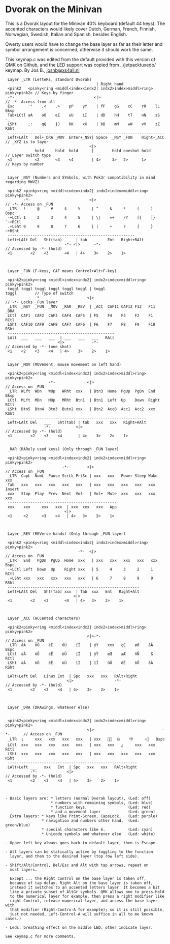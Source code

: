 # Dvorak on the Minivan

This is a Dvorak layout for the Minivan 40% keyboard (default 44 keys).
The accented characters would likely cover Dutch, German, French, Finnish,
Norwegian, Swedish, Italian and Spanish, besides English.

Qwerty users would have to change the base layer as far as their letter and
symbol arrangement is concerned, otherwise it should work the same.

This keymap.c was edited from the default provided with this version of
QMK on Github, and the LED support was copied from ../jetpacktuxedo/
keymap. 
                                                By Jos B.,  joshb@xs4all.nl 


 
     Layer _LTR (LeTteRs, standard Dvorak)
                                            | Right hand
     <pink2   <pinky<ring <middl<index<indx2| indx2>index>middl>ring> pinky>pink2> // Keys by finger
     -*-                                   <|>                                     // -*- Access from all
     Esc      '"    ,<    .>    pP    yY    | fF    gG    cC    rR    lL    Bksp 
     Tab+LCtl aA    oO    eE    uU    iI    | dD    hH    tT    nN    sS      -_
     LSht     ;:    qQ    jJ    kK    xX    | bB    mM    wW    vV    zZ    RSht
     ---------------------------------------------------------------------
     Left+LAlt   Del+_DRA _MOV  Enter+_NSY| Space  _NSY _FUN    Right+_ACC         // _XYZ is to layer
                                         <|>
                 hold     hold  hold      |        hold oneshot hold               // Layer switch type
     <1          <2       <3    <4        | 4>     3>   2>      1>                 // Keys by number


     Layer _NSY (Numbers and SYmbols, with Pok3r compatibility in mind regarding MWVZ)
    
     <pink2 <pinky<ring <middl<index<indx2| indx2>index>middl>ring> pinky>pink2>
            -*-                          <|>                                      // -*- Access on _FUN
     _LTR   !     @     #     $     %     | ^     &     *     (     )        Bspc
     -+LCtl 1     2     3     4     5     | \|    =+    /?    [{    ]}    `~+RCtl
     .+LSht 0     9     8     7     6     | |     +     ?     {     }      ~+RSht
     --------------------------------------------------------
     Left+LAlt Del   Sht(tab) ___  | tab   ___   Ent   Right+RAlt
                              -*- <|>      -*-                                 // Accessed by -*- (hold)
     <1        <2    <3       <4   | 4>    3>    2>    1>  
    
    
    
     Layer _FUN (F-keys, CAF means Control+Alt+F-key)
    
     <pink2<pinky<ring <middl<index<indx2| indx2>index>middl>ring> pinky>pink2>
     toggl toggl toggl toggl toggl toggl | toggl                         toggl        // Type of switch
                 -*-                    <|>                                     // -*- Locks _Fun layer
     _LTR  _NSY  _FUN  _MOV  _RAR  _REV  | _ACC  CAF11 CAF12 F12   F11   _DRA
     LCtl  CAF1  CAF2  CAF3  CAF4  CAF5  | F5    F4    F3    F2    F1    RCtl
     LSht  CAF10 CAF9  CAF8  CAF7  CAF6  | F6    F7    F8    F9    F10   RSht
     -----------------------------------------------
     LAlt  ___   ___   ___  | ___   ___   ___   RAlt
                           <|>            -*-                             // Accessed by -*- (one shot)
     <1    <2    <3    <4   | 4>    3>    2>    1>  
    
    
     Layer _MOV (MOVement, mouse movement on left hand)
    
     <pink2<pinky<ring <middl<index<indx2| indx2>index>middl>ring> pinky>pink2>
                       -*-              <|>                                           // Access on _FUN
     _LTR  WLft  WDn   WUp   WRht  xxx   | Btn3  Home  PgUp  PgDn  End   Bksp
     LCtl  MLft  MDn   MUp   MRht  Btn1  | Btn1  Left  Up    Down  Right RCtl
     LSht  Btn5  Btn4  Btn3  Butn2 xxx   | Btn2  Acc0  Acc1  Acc2  xxx   RSht
     -------------------------------------------------------------
     Left+LAlt Del   ___   Sht(tab) | tab   xxx   xxx   Right+RAlt
                     -*-           <|>                                        // Accessed by -*- (hold)
     <1        <2    <3    <4       | 4>    3>    2>    1>  
    
    
     _RAR (RARely used keys) (Only through _FUN layer)
    
     <pink2<pinky<ring <middl<index<indx2| indx2>index>middl>ring> pinky>pink2>
                             -*-        <|>                                          // Access on _FUN
     _LTR  CapL  NumL  Pause ScrLk PrtSc | xxx   xxx   Power Sleep Wake   xxx   
     Tab   xxx   xxx   xxx   xxx   xxx   | xxx   xxx   xxx   xxx   xxx Insert
     xxx   Stop  Play  Prev  Next  Vol-  | Vol+  Mute  xxx   xxx   xxx    xxx
     ------------------------------------------------
     xxx    xxx     xxx   xxx  | xxx  xxx   xxx   App
                              <|>
     <1     <2      <3    <4   | 4>   3>    2>    1>  
    
    
    
     Layer _REV (REVerse hands) (Only through _FUN layer)
    
     <pink2 <pinky<ring <middl<index<indx2| indx2>index>middl>ring> pinky>pink2>
                                    -*-  <|>                                        // Access on _FUN
     _LTR   End   PgDn  PgUp  Home  xxx   | xxx   xxx   xxx   xxx   xxx   Bspc
     -+LCtl Left  Down  Up    Right xxx   | 5     4     3     2     1     RCtl
     .+LSht xxx   xxx   xxx   xxx   xxx   | 6     7     8     9     0     RSht
     ----------------------------------------------------------
     Left+LAlt Del   Sht(Tab) xxx  | Tab  xxx   Ent   Right+Alt
                                  <|>
     <1        <2    <3       <4   | 4>   3>    2>    1>  
    
    
    
     Layer _ACC (ACCented characters)
    
     <pink2<pinky<ring <middl<index<indx2| indx2>index>middl>ring> pinky>pink2>
                                        <|>-*-                                     // Access on _FUN
     _LTR  áÁ    óÓ    éÉ    úÚ    íÍ    | ýÝ    xxx   çÇ    øØ    åÅ    Bspc
     LCtl  äÄ    öÖ    ëË    üÜ    ïÏ    | ÿŸ    œŒ    æÆ    ñÑ     ß    RCtl
     LSht  àÀ    òÒ    èÈ    ùÙ    ìÌ    | îÎ    ûÛ    êÊ    ôÔ    âÂ    RSht
     ---------------------------------------------------------
     LAlt+Left Del   Linux Ent  | Spc   xxx   xxx   RAlt+Right
                               <|>                  -*-                    // Accessed by -*- (hold)
     <1        <2    <3    <4   | 4>    3>    2>    1>  
    
    
    
     Layer _DRA (DRAwings, whatever else)

    
     <pink2<pinky<ring <middl<index<indx2| indx2>index>middl>ring> pinky>pink2>
                                        <|>                              -*-      // Access on _FUN
     _LTR  ¡     xxx   xxx   xxx   xxx   | xxx   🙂😃  👍    👎     ⍨🙁   Bspc
     LCtl  xxx   xxx   xxx   xxx   xxx   | xxx   xxx   ¿     xxx   xxx   RCtl
     LSht  xxx   xxx   xxx   xxx   xxx   | xxx   xxx   xxx   xxx   xxx   RSht
     ---------------------------------------------------------
     LAlt+Left ___   xxx   Ent  | Spc   xxx   xxx   RAlt+Right
               -*-             <|>                                         // Accessed by -*- (hold)
     <1        <2    <3    <4   | 4>    3>    2>    1>  
    
   

    - Basic layers are: * letters (normal Dvorak layout), (Led: off)
                        * numbers with remaining symbols, (Led: blue)
                        * function keys,                  (Led: red)
                        * and a movement layer            (Led: green)
      Extra layers: * keys like Print-Screen, CapsLock,   (Led: purple)
                    * navigation and numbers other hand,  (Led: green/blue)
                    * special characters like é.          (Led: cyan)
                    * Unicode symbols and whatever else   (Led: white)

    - Upper left key always goes back to default layer, then is Escape.

    - All layers can be statically active by toggling to the function
      layer, and then to the desired layer (top row left side).

    - Shift/Alt/Control, Del/Esc and Alt with tap arrows, repeat on
      most layers.

      Except ... the Right Control on the base layer is taken off,
      because of tap delay. Right Alt on the base layer is taken off,
      instead it switches to an accented letters layer. It becomes a bit
      like a private subset of AltGr symbols. QMK allows one to press-hold 
      to the numerical layer for example, then press a right modifier like
      right Control, release numerical layer, and access the base layer with
      that modifier (Right-Contro-A for example); so it is still possible,
      just not needed, Left-Control-A will suffice in all to me known cases.)
 
    - Leds: breathing effect on the middle LED, other indicate layer.

    See keymap.c for more comments.
